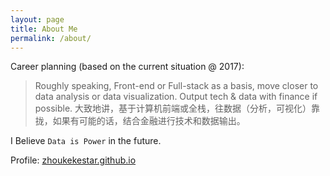 ```yaml
---
layout: page
title: About Me
permalink: /about/
---
```


Career planning (based on the current situation @ 2017):
> Roughly speaking, Front-end or Full-stack as a basis, move closer to data analysis or data visualization. Output tech & data with finance if possible.
> 大致地讲，基于计算机前端或全栈，往数据（分析，可视化）靠拢，如果有可能的话，结合金融进行技术和数据输出。

I Believe `Data is Power` in the future.

Profile: [zhoukekestar.github.io](http://zhoukekestar.github.io/)
